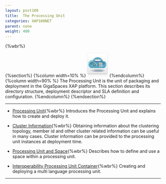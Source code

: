 ```yaml
---
layout: post100
title:  The Processing Unit
categories: XAP100NET
parent: none
weight: 400
---
```


{%wbr%}

{%section%}
{%column width=10% %}
![cassandra.png](/attachment_files/subject/pu.png)
{%endcolumn%}
{%column width=90% %}
The Processing Unit is the unit of packaging and deployment in the GigaSpaces XAP platform. This section describes its directory structure, deployment descriptor and SLA definition and configuration.
{%endcolumn%}
{%endsection%}

<hr/>

- [Processing Unit](./dotnet-processing-unit.html){%wbr%}
Introduces the Processing Unit and explains how to create and deploy it.

- [Cluster Information](./obtaining-cluster-information.html){%wbr%}
Obtaining information about the clustering topology, member id and other cluster related information can be useful in many cases. Cluster information can be provided to the processing unit instances at deployment time.

- [Processing Unit and Space](./processing-unit-space.html){%wbr%}
Describes how to define and use a space within a processing unit.

- [Interoperability Processing Unit Container](./interop-processing-unit.html){%wbr%}
Creating and deploying a multi language processing unit.

<hr/>
